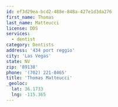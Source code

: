 ```yaml
---
id: ef3d29ea-bcd2-488e-848a-427e1d3da276
first_name: Thomas
last_name: Matteucci
license: DDS
services:
  - dentist
category: Dentists
address: '434 port reggio'
city: 'Las Vegas'
state: NV
zip: '89138'
phone: '(702) 221-8465'
title: 'Thomas Matteucci'
_geoloc:
  lat: 36.1733
  lng: -115.365
---
```

